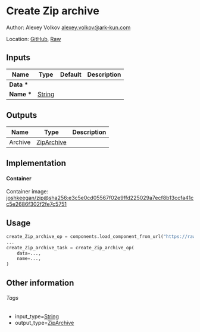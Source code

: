 <!-- BEGIN_GENERATED_CONTENT -->
# Create Zip archive

Author: Alexey Volkov <alexey.volkov@ark-kun.com>

Location: [GitHub](https://github.com/Ark-kun/pipeline_components/blob/master/components/basics/Create_Zip_archive/component.yaml), [Raw](https://raw.githubusercontent.com/Ark-kun/pipeline_components/master/components/basics/Create_Zip_archive/component.yaml)

## Inputs

|Name|Type|Default|Description|
|-|-|-|-|
|**Data** **\***||||
|**Name** **\***|[String]|||

## Outputs

|Name|Type|Description|
|-|-|-|
|Archive|[ZipArchive]||

## Implementation

#### Container

Container image: [joshkeegan/zip@sha256:e3c5e0cd05567f02e9ffd225029a7ecf8b13ccfa41cc5e2686f302f2fe7c5751](https://hub.docker.com/r/joshkeegan/zip@sha256)

## Usage

```python
create_Zip_archive_op = components.load_component_from_url("https://raw.githubusercontent.com/Ark-kun/pipeline_components/master/components/basics/Create_Zip_archive/component.yaml")
...
create_Zip_archive_task = create_Zip_archive_op(
    data=...,
    name=...,
)
```

## Other information

###### Tags

* input_type=[String]
* output_type=[ZipArchive]

[String]: https://github.com/Ark-kun/pipeline_components/tree/master/types/String
[ZipArchive]: https://github.com/Ark-kun/pipeline_components/tree/master/types/ZipArchive
<!-- END_GENERATED_CONTENT -->

